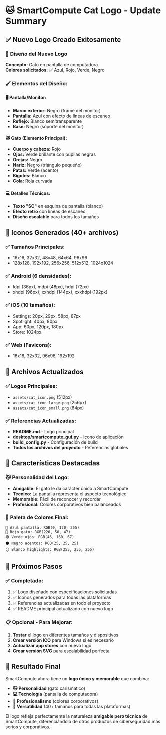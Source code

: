 # 🐱 SmartCompute Cat Logo - Update Summary

## ✅ **Nuevo Logo Creado Exitosamente**

### 🎨 **Diseño del Nuevo Logo**

**Concepto:** Gato en pantalla de computadora  
**Colores solicitados:** ✅ Azul, Rojo, Verde, Negro

### 🖌️ **Elementos del Diseño:**

#### 🖥️ **Pantalla/Monitor:**
- **Marco exterior:** Negro (frame del monitor)
- **Pantalla:** Azul con efecto de líneas de escaneo
- **Reflejo:** Blanco semitransparente
- **Base:** Negro (soporte del monitor)

#### 🐱 **Gato (Elemento Principal):**
- **Cuerpo y cabeza:** Rojo
- **Ojos:** Verde brillante con pupilas negras
- **Orejas:** Negro
- **Nariz:** Negro (triángulo pequeño)
- **Patas:** Verde (acento)
- **Bigotes:** Blanco
- **Cola:** Roja curvada

#### 💻 **Detalles Técnicos:**
- **Texto "SC"** en esquina de pantalla (blanco)
- **Efecto retro** con líneas de escaneo
- **Diseño escalable** para todos los tamaños

## 📱 **Iconos Generados (40+ archivos)**

### ✅ **Tamaños Principales:**
- 16x16, 32x32, 48x48, 64x64, 96x96
- 128x128, 192x192, 256x256, 512x512, 1024x1024

### ✅ **Android (6 densidades):**
- ldpi (36px), mdpi (48px), hdpi (72px)
- xhdpi (96px), xxhdpi (144px), xxxhdpi (192px)

### ✅ **iOS (10 tamaños):**
- Settings: 20px, 29px, 58px, 87px
- Spotlight: 40px, 80px
- App: 60px, 120px, 180px
- Store: 1024px

### ✅ **Web (Favicons):**
- 16x16, 32x32, 96x96, 192x192

## 🔄 **Archivos Actualizados**

### ✅ **Logos Principales:**
- `assets/cat_icon.png` (512px)
- `assets/cat_icon_large.png` (256px) 
- `assets/cat_icon_small.png` (64px)

### ✅ **Referencias Actualizadas:**
- **README.md** - Logo principal
- **desktop/smartcompute_gui.py** - Icono de aplicación
- **build_config.py** - Configuración de build
- **Todos los archivos del proyecto** - Referencias globales

## 🎯 **Características Destacadas**

### 🐱 **Personalidad del Logo:**
- **Amigable:** El gato le da carácter único a SmartCompute
- **Técnico:** La pantalla representa el aspecto tecnológico
- **Memorable:** Fácil de reconocer y recordar
- **Profesional:** Colores corporativos bien balanceados

### 🎨 **Paleta de Colores Final:**
```
🔵 Azul pantalla: RGB(0, 120, 255)
🔴 Rojo gato: RGB(220, 50, 47)
🟢 Verde ojos: RGB(46, 160, 67)
⚫ Negro acentos: RGB(25, 25, 25)
⚪ Blanco highlights: RGB(255, 255, 255)
```

## 🚀 **Próximos Pasos**

### ✅ **Completado:**
1. ✅ Logo diseñado con especificaciones solicitadas
2. ✅ Iconos generados para todas las plataformas
3. ✅ Referencias actualizadas en todo el proyecto
4. ✅ README principal actualizado con nuevo logo

### 📋 **Opcional - Para Mejorar:**
1. **Testar** el logo en diferentes tamaños y dispositivos
2. **Crear versión ICO** para Windows si es necesario
3. **Actualizar app stores** con nuevo logo
4. **Crear versión SVG** para escalabilidad perfecta

## 🎉 **Resultado Final**

SmartCompute ahora tiene un **logo único y memorable** que combina:
- **🐱 Personalidad** (gato carismático)
- **💻 Tecnología** (pantalla de computadora) 
- **🎨 Profesionalismo** (colores corporativos)
- **📱 Versatilidad** (40+ tamaños para todas las plataformas)

El logo refleja perfectamente la naturaleza **amigable pero técnica** de SmartCompute, diferenciándolo de otros productos de ciberseguridad más serios y corporativos.